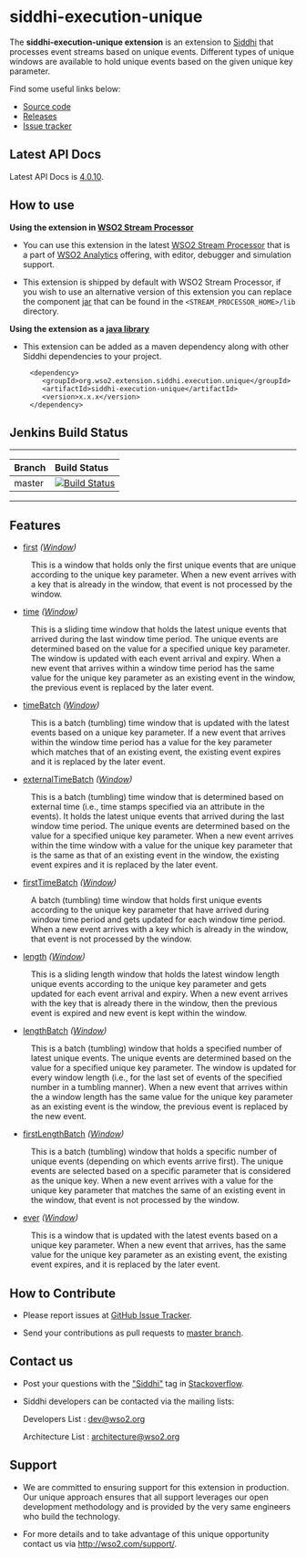 siddhi-execution-unique
======================================

The **siddhi-execution-unique extension** is an extension to <a target="_blank" href="https://wso2.github.io/siddhi">Siddhi</a> that processes event streams based on unique events.
Different types of unique windows are available to hold unique events based on the given unique key parameter.

Find some useful links below:

* <a target="_blank" href="https://github.com/wso2-extensions/siddhi-execution-unique">Source code</a>
* <a target="_blank" href="https://github.com/wso2-extensions/siddhi-execution-unique/releases">Releases</a>
* <a target="_blank" href="https://github.com/wso2-extensions/siddhi-execution-unique/issues">Issue tracker</a>

## Latest API Docs 

Latest API Docs is <a target="_blank" href="https://wso2-extensions.github.io/siddhi-execution-unique/api/4.0.10">4.0.10</a>.

## How to use 

**Using the extension in <a target="_blank" href="https://github.com/wso2/product-sp">WSO2 Stream Processor</a>**

* You can use this extension in the latest <a target="_blank" href="https://github.com/wso2/product-sp/releases">WSO2 Stream Processor</a> that is a part of <a target="_blank" href="http://wso2.com/analytics?utm_source=gitanalytics&utm_campaign=gitanalytics_Jul17">WSO2 Analytics</a> offering, with editor, debugger and simulation support. 

* This extension is shipped by default with WSO2 Stream Processor, if you wish to use an alternative version of this extension you can replace the component <a target="_blank" href="https://github.com/wso2-extensions/siddhi-execution-unique/releases">jar</a> that can be found in the `<STREAM_PROCESSOR_HOME>/lib` directory.

**Using the extension as a <a target="_blank" href="https://wso2.github.io/siddhi/documentation/running-as-a-java-library">java library</a>**

* This extension can be added as a maven dependency along with other Siddhi dependencies to your project.

```
     <dependency>
        <groupId>org.wso2.extension.siddhi.execution.unique</groupId>
        <artifactId>siddhi-execution-unique</artifactId>
        <version>x.x.x</version>
     </dependency>
```

## Jenkins Build Status

---

|  Branch | Build Status |
| :------ |:------------ | 
| master  | [![Build Status](https://wso2.org/jenkins/job/siddhi/job/siddhi-execution-unique/badge/icon)](https://wso2.org/jenkins/job/siddhi/job/siddhi-execution-unique/) |

---

## Features

* <a target="_blank" href="https://wso2-extensions.github.io/siddhi-execution-unique/api/4.0.10/#first-window">first</a> *(<a target="_blank" href="https://wso2.github.io/siddhi/documentation/siddhi-4.0/#windows">Window</a>)*<br><div style="padding-left: 1em;"><p>This is a window that holds only the first unique events that are unique according to the unique key parameter. When a new event arrives with a key that is already in the window, that event is not processed by the window.</p></div>
* <a target="_blank" href="https://wso2-extensions.github.io/siddhi-execution-unique/api/4.0.10/#time-window">time</a> *(<a target="_blank" href="https://wso2.github.io/siddhi/documentation/siddhi-4.0/#windows">Window</a>)*<br><div style="padding-left: 1em;"><p>This is a sliding time window that holds the latest unique events that arrived during the last window time period. The unique events are determined based on the value for a specified unique key parameter. The window is updated with each event arrival and expiry. When a new event that arrives within a window time period has the same value for the unique key parameter as an existing event in the window, the previous event is replaced by the later event.</p></div>
* <a target="_blank" href="https://wso2-extensions.github.io/siddhi-execution-unique/api/4.0.10/#timebatch-window">timeBatch</a> *(<a target="_blank" href="https://wso2.github.io/siddhi/documentation/siddhi-4.0/#windows">Window</a>)*<br><div style="padding-left: 1em;"><p>This is a batch (tumbling) time window that is updated with the latest events based on a unique key parameter. If a new event that arrives within the window time period has a value for the key parameter which matches that of an existing event, the existing event expires and it is replaced by the later event. </p></div>
* <a target="_blank" href="https://wso2-extensions.github.io/siddhi-execution-unique/api/4.0.10/#externaltimebatch-window">externalTimeBatch</a> *(<a target="_blank" href="https://wso2.github.io/siddhi/documentation/siddhi-4.0/#windows">Window</a>)*<br><div style="padding-left: 1em;"><p>This is a batch (tumbling) time window that is determined based on external time (i.e., time stamps specified via an attribute in the events). It holds the latest unique events that arrived during the last window time period. The unique events are determined based on the value for a specified unique key parameter. When a new event arrives within the time window with a value for the unique key parameter that is the same as that of an existing event in the window, the existing event expires and it is replaced by the later event.</p></div>
* <a target="_blank" href="https://wso2-extensions.github.io/siddhi-execution-unique/api/4.0.10/#firsttimebatch-window">firstTimeBatch</a> *(<a target="_blank" href="https://wso2.github.io/siddhi/documentation/siddhi-4.0/#windows">Window</a>)*<br><div style="padding-left: 1em;"><p>A batch (tumbling) time window that holds first unique events according to the unique key parameter that have arrived during window time period and gets updated for each window time period. When a new event arrives with a key which is already in the window, that event is not processed by the window.</p></div>
* <a target="_blank" href="https://wso2-extensions.github.io/siddhi-execution-unique/api/4.0.10/#length-window">length</a> *(<a target="_blank" href="https://wso2.github.io/siddhi/documentation/siddhi-4.0/#windows">Window</a>)*<br><div style="padding-left: 1em;"><p>This is a sliding length window that holds the latest window length unique events according to the unique key parameter and gets updated for each event arrival and expiry. When a new event arrives with the key that is already there in the window, then the previous event is expired and new event is kept within the window.</p></div>
* <a target="_blank" href="https://wso2-extensions.github.io/siddhi-execution-unique/api/4.0.10/#lengthbatch-window">lengthBatch</a> *(<a target="_blank" href="https://wso2.github.io/siddhi/documentation/siddhi-4.0/#windows">Window</a>)*<br><div style="padding-left: 1em;"><p>This is a batch (tumbling) window that holds a specified number of latest unique events. The unique events are determined based on the value for a specified unique key parameter. The window is updated for every window length (i.e., for the last set of events of the specified number in a tumbling manner). When a new event that arrives within the a window length has the same value for the unique key parameter as an existing event is the window, the previous event is replaced by the new event.</p></div>
* <a target="_blank" href="https://wso2-extensions.github.io/siddhi-execution-unique/api/4.0.10/#firstlengthbatch-window">firstLengthBatch</a> *(<a target="_blank" href="https://wso2.github.io/siddhi/documentation/siddhi-4.0/#windows">Window</a>)*<br><div style="padding-left: 1em;"><p>This is a batch (tumbling) window that holds a specific number of unique events (depending on which events arrive first). The unique events are selected based on a specific parameter that is considered as the unique key. When a new event arrives with a value for the unique key parameter that matches the same of an existing event in the window, that event is not processed by the window.</p></div>
* <a target="_blank" href="https://wso2-extensions.github.io/siddhi-execution-unique/api/4.0.10/#ever-window">ever</a> *(<a target="_blank" href="https://wso2.github.io/siddhi/documentation/siddhi-4.0/#windows">Window</a>)*<br><div style="padding-left: 1em;"><p>This is a  window that is updated with the latest events based on a unique key parameter. When a new event that arrives, has the same value for the unique key parameter as an existing event, the existing event expires, and it is replaced by the later event.</p></div>

## How to Contribute
 
  * Please report issues at <a target="_blank" href="https://github.com/wso2-extensions/siddhi-execution-unique/issues">GitHub Issue Tracker</a>.
  
  * Send your contributions as pull requests to <a target="_blank" href="https://github.com/wso2-extensions/siddhi-execution-unique/tree/master">master branch</a>. 
 
## Contact us 

 * Post your questions with the <a target="_blank" href="http://stackoverflow.com/search?q=siddhi">"Siddhi"</a> tag in <a target="_blank" href="http://stackoverflow.com/search?q=siddhi">Stackoverflow</a>. 
 
 * Siddhi developers can be contacted via the mailing lists:
 
    Developers List   : [dev@wso2.org](mailto:dev@wso2.org)
    
    Architecture List : [architecture@wso2.org](mailto:architecture@wso2.org)
 
## Support 

* We are committed to ensuring support for this extension in production. Our unique approach ensures that all support leverages our open development methodology and is provided by the very same engineers who build the technology. 

* For more details and to take advantage of this unique opportunity contact us via <a target="_blank" href="http://wso2.com/support?utm_source=gitanalytics&utm_campaign=gitanalytics_Jul17">http://wso2.com/support/</a>. 

